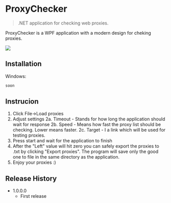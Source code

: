 # ProxyChecker
> .NET application for checking web proxies.

ProxyChecker is a WPF application with a modern design for cheking proxies.

![](https://github.com/JessieSharp/ProxyChecker/blob/main/demo.png?raw=true)

## Installation

Windows:

```sh
soon
```

## Instrucion

1. Click File->Load proxies
2. Adjust settings
  2a. Timeout - Stands for how long the application should wait for response
  2b. Speed - Means how fast the proxy list should be checking. Lower means faster.
  2c. Target - I a link which will be used for testing proxies.
3. Press start and wait for the application to finish
4. After the "Left" value will hit zero you can safely export the proxies to .txt by clicking "Export proxies". The program will save only the good one to file in the same directory as the application.
5. Enjoy your proxies :)
  

## Release History

* 1.0.0.0
    * First release
